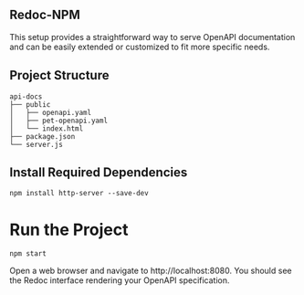 ## Redoc-NPM
This setup provides a straightforward way to serve OpenAPI documentation and can be easily extended or customized to fit more specific needs.


## Project Structure
```plaintext
api-docs
├── public
│   ├── openapi.yaml
│   ├── pet-openapi.yaml
│   └── index.html
├── package.json
└── server.js
```


## Install Required Dependencies
`npm install http-server --save-dev`


# Run the Project
`npm start`

Open a web browser and navigate to http://localhost:8080. You should see the Redoc interface rendering your OpenAPI specification.
